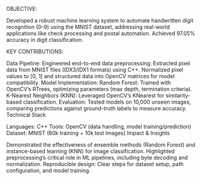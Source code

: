 OBJECTIVE:

Developed a robust machine learning system to automate handwritten digit recognition (0–9) using the MNIST dataset, addressing real-world applications like check processing and postal automation. Achieved 97.05% accuracy in digit classification.

KEY CONTRIBUTIONS:

Data Pipeline: Engineered end-to-end data preprocessing:
Extracted pixel data from MNIST files (IDX3/IDX1 formats) using C++.
Normalized pixel values to [0, 1] and structured data into OpenCV matrices for model compatibility.
Model Implementation:
Random Forest: Trained with OpenCV’s RTrees, optimizing parameters (max depth, termination criteria).
K-Nearest Neighbors (KNN): Leveraged OpenCV’s KNearest for similarity-based classification.
Evaluation: Tested models on 10,000 unseen images, comparing predictions against ground-truth labels to measure accuracy.
Technical Stack

Languages: C++
Tools: OpenCV (data handling, model training/prediction)
Dataset: MNIST (60k training + 10k test images)
Impact & Insights

Demonstrated the effectiveness of ensemble methods (Random Forest) and instance-based learning (KNN) for image classification.
Highlighted preprocessing’s critical role in ML pipelines, including byte decoding and normalization.
Reproducible design: Clear steps for dataset setup, path configuration, and model training.
